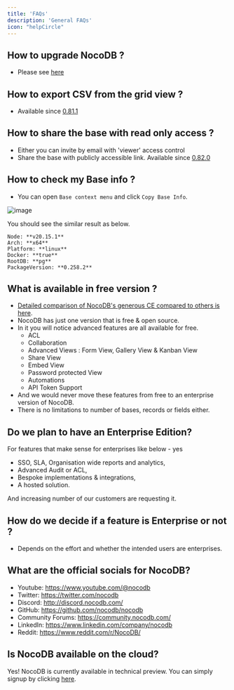 ```yaml
---
title: 'FAQs'
description: 'General FAQs'
icon: "helpCircle"
---
```


## How to upgrade NocoDB ?

- Please see [here](https://docs.nocodb.com/getting-started/upgrading) 

## How to export CSV from the grid view ?

- Available since [0.81.1](https://github.com/nocodb/nocodb/releases/tag/0.81.1)

## How to share the base with read only access ?

- Either you can invite by email with 'viewer' access control
- Share the base with publicly accessible link. Available since [0.82.0](https://github.com/nocodb/nocodb/releases/tag/0.82.0) 

## How to check my Base info ?

- You can open `Base context menu` and click ``Copy Base Info``.

![image](/img/content/copy-proj-info.png)

You should see the similar result as below.
```
Node: **v20.15.1**
Arch: **x64**
Platform: **linux**
Docker: **true**
RootDB: **pg**
PackageVersion: **0.258.2**
```

## What is available in free version ?
- [Detailed comparison of NocoDB's generous CE compared to others is here](https://github.com/orgs/nocodb/projects/13).
- NocoDB has just one version that is free & open source.
- In it you will notice advanced features are all available for free.
    - ACL
    - Collaboration
    - Advanced Views : Form View, Gallery View & Kanban View
    - Share View
    - Embed View 
    - Password protected View
    - Automations
    - API Token Support
- And we would never move these features from free to an enterprise version of NocoDB.
- There is no limitations to number of bases, records or fields either.

## Do we plan to have an Enterprise Edition?
For features that make sense for enterprises like below - yes 
- SSO, SLA, Organisation wide reports and analytics, 
- Advanced Audit or ACL,  
- Bespoke implementations & integrations,
- A hosted solution.
   
And increasing number of our customers are requesting it.  

## How do we decide if a feature is Enterprise or not ?

- Depends on the effort and whether the intended users are enterprises.
 
## What are the official socials for NocoDB?

- Youtube: https://www.youtube.com/@nocodb
- Twitter: https://twitter.com/nocodb
- Discord: http://discord.nocodb.com/
- GitHub: https://github.com/nocodb/nocodb
- Community Forums: https://community.nocodb.com/
- LinkedIn: https://www.linkedin.com/company/nocodb
- Reddit: https://www.reddit.com/r/NocoDB/

## Is NocoDB available on the cloud?

Yes! NocoDB is currently available in technical preview.
You can simply signup by clicking [here](https://app.nocodb.com/#/signin?utm_source=OSS&utm_medium=OSS&utm_campaign=OSS&utm_content=OSS).
